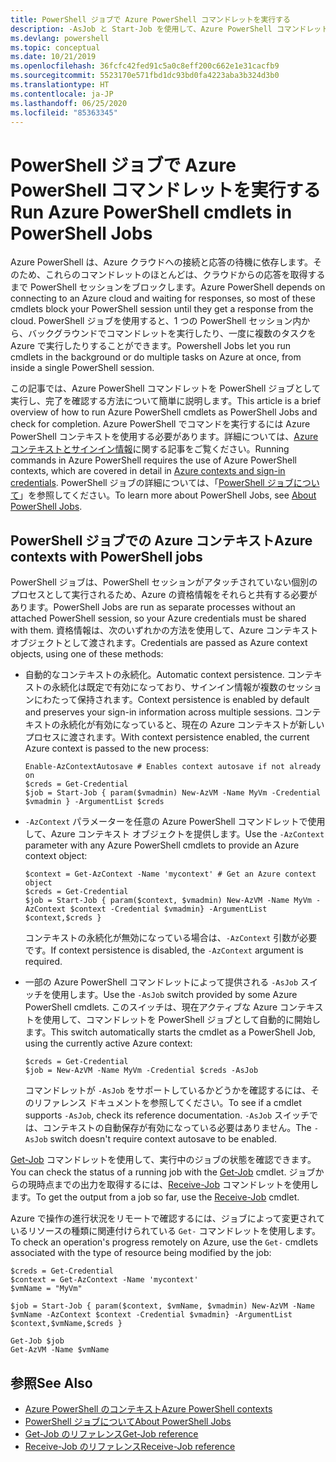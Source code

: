 ```yaml
---
title: PowerShell ジョブで Azure PowerShell コマンドレットを実行する
description: -AsJob と Start-Job を使用して、Azure PowerShell コマンドレットを並列で、またはバックグラウンド タスクとして実行する方法について説明します。
ms.devlang: powershell
ms.topic: conceptual
ms.date: 10/21/2019
ms.openlocfilehash: 36fcfc42fed91c5a0c8eff200c662e1e31cacfb9
ms.sourcegitcommit: 5523170e571fbd1dc93bd0fa4223aba3b324d3b0
ms.translationtype: HT
ms.contentlocale: ja-JP
ms.lasthandoff: 06/25/2020
ms.locfileid: "85363345"
---
```

# <a name="run-azure-powershell-cmdlets-in-powershell-jobs"></a><span data-ttu-id="fb99a-103">PowerShell ジョブで Azure PowerShell コマンドレットを実行する</span><span class="sxs-lookup"><span data-stu-id="fb99a-103">Run Azure PowerShell cmdlets in PowerShell Jobs</span></span>

<span data-ttu-id="fb99a-104">Azure PowerShell は、Azure クラウドへの接続と応答の待機に依存します。そのため、これらのコマンドレットのほとんどは、クラウドからの応答を取得するまで PowerShell セッションをブロックします。</span><span class="sxs-lookup"><span data-stu-id="fb99a-104">Azure PowerShell depends on connecting to an Azure cloud and waiting for responses, so most of these cmdlets block your PowerShell session until they get a response from the cloud.</span></span>
<span data-ttu-id="fb99a-105">PowerShell ジョブを使用すると、1 つの PowerShell セッション内から、バックグラウンドでコマンドレットを実行したり、一度に複数のタスクを Azure で実行したりすることができます。</span><span class="sxs-lookup"><span data-stu-id="fb99a-105">Powershell Jobs let you run cmdlets in the background or do multiple tasks on Azure at once, from inside a single PowerShell session.</span></span>

<span data-ttu-id="fb99a-106">この記事では、Azure PowerShell コマンドレットを PowerShell ジョブとして実行し、完了を確認する方法について簡単に説明します。</span><span class="sxs-lookup"><span data-stu-id="fb99a-106">This article is a brief overview of how to run Azure PowerShell cmdlets as PowerShell Jobs and check for completion.</span></span> <span data-ttu-id="fb99a-107">Azure PowerShell でコマンドを実行するには Azure PowerShell コンテキストを使用する必要があります。詳細については、[Azure コンテキストとサインイン情報](context-persistence.md)に関する記事をご覧ください。</span><span class="sxs-lookup"><span data-stu-id="fb99a-107">Running commands in Azure PowerShell requires the use of Azure PowerShell contexts, which are covered in detail in [Azure contexts and sign-in credentials](context-persistence.md).</span></span>
<span data-ttu-id="fb99a-108">PowerShell ジョブの詳細については、「[PowerShell ジョブについて](/powershell/module/microsoft.powershell.core/about/about_jobs)」を参照してください。</span><span class="sxs-lookup"><span data-stu-id="fb99a-108">To learn more about PowerShell Jobs, see [About PowerShell Jobs](/powershell/module/microsoft.powershell.core/about/about_jobs).</span></span>

## <a name="azure-contexts-with-powershell-jobs"></a><span data-ttu-id="fb99a-109">PowerShell ジョブでの Azure コンテキスト</span><span class="sxs-lookup"><span data-stu-id="fb99a-109">Azure contexts with PowerShell jobs</span></span>

<span data-ttu-id="fb99a-110">PowerShell ジョブは、PowerShell セッションがアタッチされていない個別のプロセスとして実行されるため、Azure の資格情報をそれらと共有する必要があります。</span><span class="sxs-lookup"><span data-stu-id="fb99a-110">PowerShell Jobs are run as separate processes without an attached PowerShell session, so your Azure credentials must be shared with them.</span></span> <span data-ttu-id="fb99a-111">資格情報は、次のいずれかの方法を使用して、Azure コンテキスト オブジェクトとして渡されます。</span><span class="sxs-lookup"><span data-stu-id="fb99a-111">Credentials are passed as Azure context objects, using one of these methods:</span></span>

* <span data-ttu-id="fb99a-112">自動的なコンテキストの永続化。</span><span class="sxs-lookup"><span data-stu-id="fb99a-112">Automatic context persistence.</span></span> <span data-ttu-id="fb99a-113">コンテキストの永続化は既定で有効になっており、サインイン情報が複数のセッションにわたって保持されます。</span><span class="sxs-lookup"><span data-stu-id="fb99a-113">Context persistence is enabled by default and preserves your sign-in information across multiple sessions.</span></span> <span data-ttu-id="fb99a-114">コンテキストの永続化が有効になっていると、現在の Azure コンテキストが新しいプロセスに渡されます。</span><span class="sxs-lookup"><span data-stu-id="fb99a-114">With context persistence enabled, the current Azure context is passed to the new process:</span></span>

  ```azurepowershell-interactive
  Enable-AzContextAutosave # Enables context autosave if not already on
  $creds = Get-Credential
  $job = Start-Job { param($vmadmin) New-AzVM -Name MyVm -Credential $vmadmin } -ArgumentList $creds
  ```

* <span data-ttu-id="fb99a-115">`-AzContext` パラメーターを任意の Azure PowerShell コマンドレットで使用して、Azure コンテキスト オブジェクトを提供します。</span><span class="sxs-lookup"><span data-stu-id="fb99a-115">Use the `-AzContext` parameter with any Azure PowerShell cmdlets to provide an Azure context object:</span></span>

  ```azurepowershell-interactive
  $context = Get-AzContext -Name 'mycontext' # Get an Azure context object
  $creds = Get-Credential
  $job = Start-Job { param($context, $vmadmin) New-AzVM -Name MyVm -AzContext $context -Credential $vmadmin} -ArgumentList $context,$creds }
  ```

  <span data-ttu-id="fb99a-116">コンテキストの永続化が無効になっている場合は、`-AzContext` 引数が必要です。</span><span class="sxs-lookup"><span data-stu-id="fb99a-116">If context persistence is disabled, the `-AzContext` argument is required.</span></span>

* <span data-ttu-id="fb99a-117">一部の Azure PowerShell コマンドレットによって提供される `-AsJob` スイッチを使用します。</span><span class="sxs-lookup"><span data-stu-id="fb99a-117">Use the `-AsJob` switch provided by some Azure PowerShell cmdlets.</span></span> <span data-ttu-id="fb99a-118">このスイッチは、現在アクティブな Azure コンテキストを使用して、コマンドレットを PowerShell ジョブとして自動的に開始します。</span><span class="sxs-lookup"><span data-stu-id="fb99a-118">This switch automatically starts the cmdlet as a PowerShell Job, using the currently active Azure context:</span></span>

  ```azurepowershell-interactive
  $creds = Get-Credential
  $job = New-AzVM -Name MyVm -Credential $creds -AsJob
  ```

  <span data-ttu-id="fb99a-119">コマンドレットが `-AsJob` をサポートしているかどうかを確認するには、そのリファレンス ドキュメントを参照してください。</span><span class="sxs-lookup"><span data-stu-id="fb99a-119">To see if a cmdlet supports `-AsJob`, check its reference documentation.</span></span> <span data-ttu-id="fb99a-120">`-AsJob` スイッチでは、コンテキストの自動保存が有効になっている必要はありません。</span><span class="sxs-lookup"><span data-stu-id="fb99a-120">The `-AsJob` switch doesn't require context autosave to be enabled.</span></span>

<span data-ttu-id="fb99a-121">[Get-Job](/powershell/module/microsoft.powershell.core/get-job) コマンドレットを使用して、実行中のジョブの状態を確認できます。</span><span class="sxs-lookup"><span data-stu-id="fb99a-121">You can check the status of a running job with the [Get-Job](/powershell/module/microsoft.powershell.core/get-job) cmdlet.</span></span> <span data-ttu-id="fb99a-122">ジョブからの現時点までの出力を取得するには、[Receive-Job](/powershell/module/microsoft.powershell.core/receive-job) コマンドレットを使用します。</span><span class="sxs-lookup"><span data-stu-id="fb99a-122">To get the output from a job so far, use the [Receive-Job](/powershell/module/microsoft.powershell.core/receive-job) cmdlet.</span></span>

<span data-ttu-id="fb99a-123">Azure で操作の進行状況をリモートで確認するには、ジョブによって変更されているリソースの種類に関連付けられている `Get-` コマンドレットを使用します。</span><span class="sxs-lookup"><span data-stu-id="fb99a-123">To check an operation's progress remotely on Azure, use the `Get-` cmdlets associated with the type of resource being modified by the job:</span></span>

```azurepowershell-interactive
$creds = Get-Credential
$context = Get-AzContext -Name 'mycontext'
$vmName = "MyVm"

$job = Start-Job { param($context, $vmName, $vmadmin) New-AzVM -Name $vmName -AzContext $context -Credential $vmadmin} -ArgumentList $context,$vmName,$creds }

Get-Job $job
Get-AzVM -Name $vmName
```

## <a name="see-also"></a><span data-ttu-id="fb99a-124">参照</span><span class="sxs-lookup"><span data-stu-id="fb99a-124">See Also</span></span>

* [<span data-ttu-id="fb99a-125">Azure PowerShell のコンテキスト</span><span class="sxs-lookup"><span data-stu-id="fb99a-125">Azure PowerShell contexts</span></span>](context-persistence.md)
* [<span data-ttu-id="fb99a-126">PowerShell ジョブについて</span><span class="sxs-lookup"><span data-stu-id="fb99a-126">About PowerShell Jobs</span></span>](/powershell/module/microsoft.powershell.core/about/about_jobs)
* [<span data-ttu-id="fb99a-127">Get-Job のリファレンス</span><span class="sxs-lookup"><span data-stu-id="fb99a-127">Get-Job reference</span></span>](/powershell/module/microsoft.powershell.core/get-job)
* [<span data-ttu-id="fb99a-128">Receive-Job のリファレンス</span><span class="sxs-lookup"><span data-stu-id="fb99a-128">Receive-Job reference</span></span>](/powershell/module/microsoft.powershell.core/receive-job)
